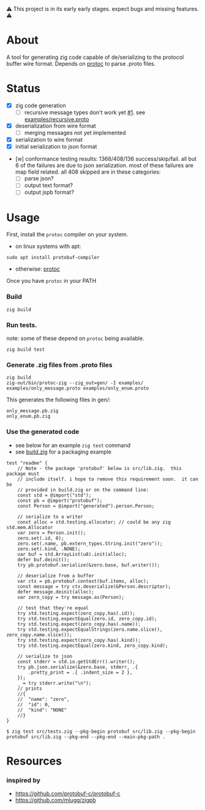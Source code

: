 :warning: This project is in its early early stages. expect bugs and missing features. :warning:

# About
A tool for generating zig code capable of de/serializing to the protocol buffer wire format.  Depends on [protoc](https://developers.google.com/protocol-buffers/docs/downloads) to parse .proto files.  

# Status
- [x] zig code generation
  - [ ] recursive message types don't work yet [#1](../../issues/1). see [examples/recursive.proto](examples/recursive.proto)
- [x] deserialization from wire format
  - [ ] merging messages not yet implemented
- [x] serialization to wire format
- [x] initial serialization to json format
- [w] conformance testing results: 1368/408/136  success/skip/fail.  all but 6 of the failures are due to json serialization. most of these failures are map field related. all 408 skipped are in these categories:
  - [ ] parse json?
  - [ ] output text format?
  - [ ] output jspb format?

# Usage

First, install the `protoc` compiler on your system.  

* on linux systems with apt:
```console
sudo apt install protobuf-compiler
```
* otherwise: [protoc](https://developers.google.com/protocol-buffers/docs/downloads)

Once you have `protoc` in your PATH

### Build
```console
zig build
```

### Run tests. 
note: some of these depend on `protoc` being available.
```console
zig build test
```

### Generate .zig files from .proto files
```console
zig build
zig-out/bin/protoc-zig --zig_out=gen/ -I examples/ examples/only_message.proto examples/only_enum.proto
```

This generates the following files in gen/:
```
only_message.pb.zig
only_enum.pb.zig
```

### Use the generated code
  * see below for an example `zig test` command
  * see [build.zig](build.zig) for a packaging example
```zig
test "readme" {
    // Note - the package 'protobuf' below is src/lib.zig.  this package must
    // include itself. i hope to remove this requirement soon.  it can be
    // provided in build.zig or on the command line:
    const std = @import("std");
    const pb = @import("protobuf");
    const Person = @import("generated").person.Person;

    // serialize to a writer
    const alloc = std.testing.allocator; // could be any zig std.mem.Allocator
    var zero = Person.init();
    zero.set(.id, 0);
    zero.set(.name, pb.extern_types.String.init("zero"));
    zero.set(.kind, .NONE);
    var buf = std.ArrayList(u8).init(alloc);
    defer buf.deinit();
    try pb.protobuf.serialize(&zero.base, buf.writer());

    // deserialize from a buffer
    var ctx = pb.protobuf.context(buf.items, alloc);
    const message = try ctx.deserialize(&Person.descriptor);
    defer message.deinit(alloc);
    var zero_copy = try message.as(Person);

    // test that they're equal
    try std.testing.expect(zero_copy.has(.id));
    try std.testing.expectEqual(zero.id, zero_copy.id);
    try std.testing.expect(zero_copy.has(.name));
    try std.testing.expectEqualStrings(zero.name.slice(), zero_copy.name.slice());
    try std.testing.expect(zero_copy.has(.kind));
    try std.testing.expectEqual(zero.kind, zero_copy.kind);

    // serialize to json
    const stderr = std.io.getStdErr().writer();
    try pb.json.serialize(&zero.base, stderr, .{
        .pretty_print = .{ .indent_size = 2 },
    });
    _ = try stderr.write("\n");
    // prints
    //{
    //  "name": "zero",
    //  "id": 0,
    //  "kind": "NONE"
    //}
}
```

```console
$ zig test src/tests.zig --pkg-begin protobuf src/lib.zig --pkg-begin protobuf src/lib.zig --pkg-end --pkg-end --main-pkg-path .
```

# Resources
### inspired by
* https://github.com/protobuf-c/protobuf-c
* https://github.com/mlugg/zigpb